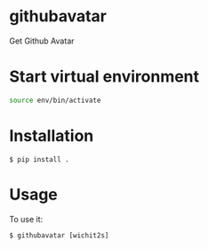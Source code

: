 # githubavatar


Get Github Avatar

# Start virtual environment
```sh
source env/bin/activate
```

# Installation

    $ pip install .


# Usage

To use it:

    $ githubavatar [wichit2s]

